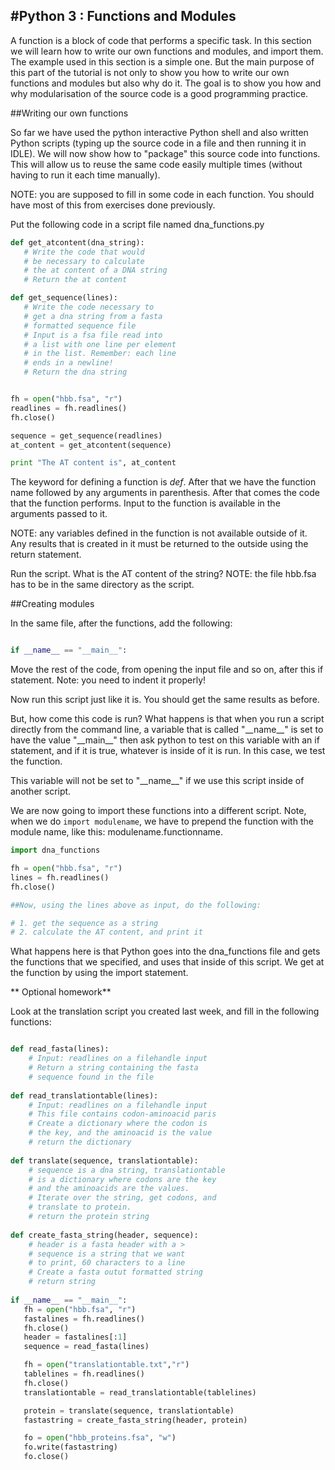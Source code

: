 #Python 3 : Functions and Modules
-----------------------

A function is a block of code that performs a specific task. In this section we
will learn how to write our own functions and modules, and import them. The example used in this section is a simple one. But the main purpose of this part of the tutorial is not only to show you how to write our own functions and modules but also why do it. The goal is to show you how and why modularisation of the source code is a good programming practice.

##Writing our own functions

So far we have used the python interactive Python shell and also written Python scripts (typing up the source code in a file and then running it in IDLE). We will now show how to "package" this source code into functions. This will allow us to reuse the same code easily multiple times (without having to run it each time manually). 

NOTE: you are supposed to fill in some code in each function. You should have most of this from exercises done previously.

Put the following code in a script file named dna_functions.py

```python
def get_atcontent(dna_string):
   # Write the code that would
   # be necessary to calculate
   # the at content of a DNA string
   # Return the at content

def get_sequence(lines):
   # Write the code necessary to
   # get a dna string from a fasta
   # formatted sequence file
   # Input is a fsa file read into
   # a list with one line per element
   # in the list. Remember: each line
   # ends in a newline!
   # Return the dna string


fh = open("hbb.fsa", "r")
readlines = fh.readlines()
fh.close()

sequence = get_sequence(readlines)
at_content = get_atcontent(sequence)

print "The AT content is", at_content
```

The keyword for defining a function is *def*. After that we have the function name followed by any arguments in parenthesis. After that comes the code that the function performs. Input to the function is available in the arguments passed to it.

NOTE: any variables defined in the function is not available outside of it. Any results that is created in it must be returned to the outside using the return statement.

Run the script. What is the AT content of the string?
NOTE: the file hbb.fsa has to be in the same directory as the script.


##Creating modules

In the same file, after the functions, add the following:

```python

if __name__ == "__main__":
```
Move the rest of the code, from opening the input file and so on, after this if statement. Note: you need to indent it properly!

Now run this script just like it is. You should get the same results as before.

But, how come this code is run?  What happens is that when you run a script directly from the command line, a variable that is called "\_\_name\_\_" is set to have the value "\_\_main\_\_" then ask python
to test on this variable with an if statement, and if it is true, whatever is inside of it is run. In this case, we test the function. 

This variable will not be set to "\_\_name\_\_" if we use this script inside of another script.

We are now going to import these functions into a different script. Note, when we do `import modulename`, we have to prepend the function with the module name, like this: modulename.functionname.


```python
import dna_functions

fh = open("hbb.fsa", "r")
lines = fh.readlines()
fh.close()

##Now, using the lines above as input, do the following:

# 1. get the sequence as a string
# 2. calculate the AT content, and print it

```

What happens here is that Python goes into the dna_functions file and gets the functions that we specified, and uses that inside of this script. We get at the function by using the import statement. 


** Optional homework**

Look at the translation script you created last week, and fill in the following functions:


```python

def read_fasta(lines):
    # Input: readlines on a filehandle input
    # Return a string containing the fasta
    # sequence found in the file
    
def read_translationtable(lines):
    # Input: readlines on a filehandle input
    # This file contains codon-aminoacid paris
    # Create a dictionary where the codon is
    # the key, and the aminoacid is the value
    # return the dictionary
    
def translate(sequence, translationtable):
    # sequence is a dna string, translationtable
    # is a dictionary where codons are the key
    # and the aminoacids are the values.
    # Iterate over the string, get codons, and
    # translate to protein. 
    # return the protein string
    
def create_fasta_string(header, sequence):
    # header is a fasta header with a >
    # sequence is a string that we want
    # to print, 60 characters to a line
    # Create a fasta outut formatted string
    # return string
    
if __name__ == "__main__":
   fh = open("hbb.fsa", "r")
   fastalines = fh.readlines()
   fh.close()
   header = fastalines[:1]
   sequence = read_fasta(lines)

   fh = open("translationtable.txt","r")
   tablelines = fh.readlines()
   fh.close()
   translationtable = read_translationtable(tablelines)

   protein = translate(sequence, translationtable)
   fastastring = create_fasta_string(header, protein)

   fo = open("hbb_proteins.fsa", "w")
   fo.write(fastastring)
   fo.close()

```
